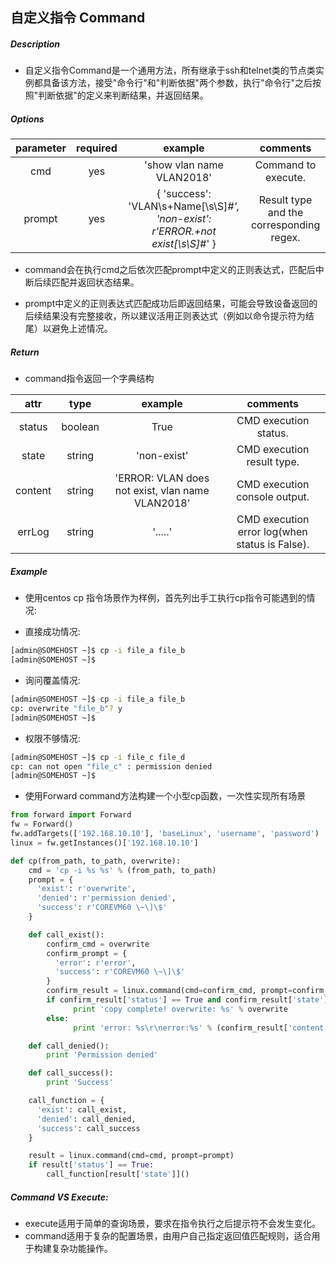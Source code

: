 ## 自定义指令 Command

##### Description

* 自定义指令Command是一个通用方法，所有继承于ssh和telnet类的节点类实例都具备该方法，接受"命令行"和"判断依据"两个参数，执行"命令行"之后按照"判断依据"的定义来判断结果，并返回结果。

##### Options

| parameter | required | example | comments |
|:--:|:--:|:--:|:--:|
| cmd | yes | 'show vlan name VLAN2018' | Command to execute. |
| prompt | yes | { 'success': 'VLAN\s+Name[\s\S]*#', 'non-exist': r'ERROR.+not exist[\s\S]*#' } | Result type and the corresponding regex. |

* command会在执行cmd之后依次匹配prompt中定义的正则表达式，匹配后中断后续匹配并返回状态结果。

* prompt中定义的正则表达式匹配成功后即返回结果，可能会导致设备返回的后续结果没有完整接收，所以建议活用正则表达式（例如以命令提示符为结尾）以避免上述情况。

##### Return

* command指令返回一个字典结构

| attr | type | example | comments |
|:--:|:--:|:--:|:--:|
| status | boolean | True | CMD execution status. |
| state | string | 'non-exist' | CMD execution result type. |
| content | string | 'ERROR: VLAN does not exist, vlan name VLAN2018' | CMD execution console output. |
| errLog | string | '.....' | CMD execution error log(when status is False). |

##### Example

* 使用centos cp 指令场景作为样例，首先列出手工执行cp指令可能遇到的情况:

* 直接成功情况:

```Bash
[admin@SOMEHOST ~]$ cp -i file_a file_b
[admin@SOMEHOST ~]$
```

* 询问覆盖情况:

```Bash
[admin@SOMEHOST ~]$ cp -i file_a file_b
cp: overwrite "file_b"? y
[admin@SOMEHOST ~]$
```

* 权限不够情况:

```Bash
[admin@SOMEHOST ~]$ cp -i file_c file_d
cp: can not open "file_c" : permission denied
[admin@SOMEHOST ~]$
```

* 使用Forward command方法构建一个小型cp函数，一次性实现所有场景

```Python
from forward import Forward
fw = Forward()
fw.addTargets(['192.168.10.10'], 'baseLinux', 'username', 'password')
linux = fw.getInstances()['192.168.10.10']

def cp(from_path, to_path, overwrite):
    cmd = 'cp -i %s %s' % (from_path, to_path)
    prompt = {
      'exist': r'overwrite',
      'denied': r'permission denied',
      'success': r'COREVM60 \~\]\$'
    }

    def call_exist():
        confirm_cmd = overwrite
        confirm_prompt = {
          'error': r'error',
          'success': r'COREVM60 \~\]\$'
        }
        confirm_result = linux.command(cmd=confirm_cmd, prompt=confirm_prompt)
      	if confirm_result['status'] == True and confirm_result['state'] == 'success':
      		  print 'copy complete! overwrite: %s' % overwrite
      	else:
      		  print 'error: %s\r\nerror:%s' % (confirm_result['content'], confirm_result['errLog'])

    def call_denied():
        print 'Permission denied'

    def call_success():
        print 'Success'

    call_function = {
      'exist': call_exist,
      'denied': call_denied,
      'success': call_success
    }

    result = linux.command(cmd=cmd, prompt=prompt)
    if result['status'] == True:
      	call_function[result['state']]()
```

##### Command VS Execute:

* execute适用于简单的查询场景，要求在指令执行之后提示符不会发生变化。
* command适用于复杂的配置场景，由用户自己指定返回值匹配规则，适合用于构建复杂功能操作。
